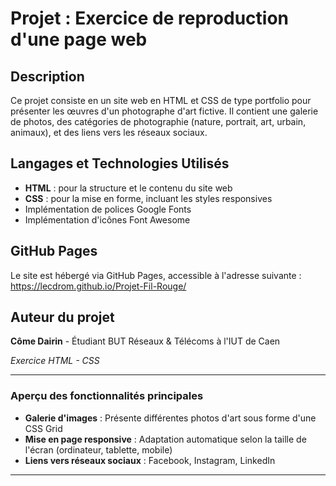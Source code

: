 # Projet : Exercice de reproduction d'une page web

## Description
Ce projet consiste en un site web en HTML et CSS de type portfolio pour présenter les œuvres d'un photographe d'art fictive. Il contient une galerie de photos, des catégories de photographie (nature, portrait, art, urbain, animaux), et des liens vers les réseaux sociaux.

## Langages et Technologies Utilisés
- **HTML** : pour la structure et le contenu du site web
- **CSS** : pour la mise en forme, incluant les styles responsives
- Implémentation de polices Google Fonts
- Implémentation d'icônes Font Awesome

## GitHub Pages
Le site est hébergé via GitHub Pages, accessible à l'adresse suivante : https://lecdrom.github.io/Projet-Fil-Rouge/

## Auteur du projet
**Côme Dairin** - Étudiant BUT Réseaux & Télécoms à l'IUT de Caen

*Exercice HTML - CSS*

---

### Aperçu des fonctionnalités principales
- **Galerie d'images** : Présente différentes photos d'art sous forme d'une CSS Grid
- **Mise en page responsive** : Adaptation automatique selon la taille de l'écran (ordinateur, tablette, mobile)
- **Liens vers réseaux sociaux** : Facebook, Instagram, LinkedIn

---
